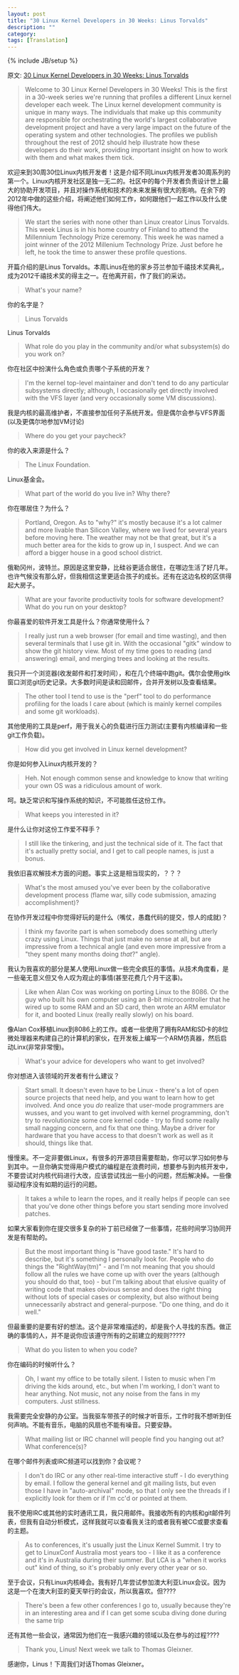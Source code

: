 ```yaml
---
layout: post
title: "30 Linux Kernel Developers in 30 Weeks: Linus Torvalds"
description: ""
category: 
tags: [Translation]
---
```

{% include JB/setup %}

原文: [30 Linux Kernel Developers in 30 Weeks: Linus Torvalds](https://www.linux.com/news/special-feature/linux-developers/587846-30-linux-kernel-developers-in-30-weeks-linus-torvalds)

> Welcome to 30 Linux Kernel Developers in 30 Weeks! This is the first in a 30-week series we're running that profiles a different Linux kernel developer each week. The Linux kernel development community is unique in many ways. The individuals that make up this community are responsible for orchestrating the world's largest collaborative development project and have a very large impact on the future of the operating system and other technologies. The profiles we publish throughout the rest of 2012 should help illustrate how these developers do their work, providing important insight on how to work with them and what makes them tick.

欢迎来到30周30位Linux内核开发者！这是介绍不同Linux内核开发者30周系列的第一个。Linux内核开发社区是独一无二的。社区中的每个开发者负责设计世上最大的协助开发项目，并且对操作系统和技术的未来发展有很大的影响。在余下的2012年中做的这些介绍，将阐述他们如何工作，如何跟他们一起工作以及什么使得他们伟大。

> We start the series with none other than Linux creator Linus Torvalds. This week Linus is in his home country of Finland to attend the Millennium Technology Prize ceremony. This week he was named a joint winner of the 2012 Millenium Technology Prize. Just before he left, he took the time to answer these profile questions.

开篇介绍的是Linus Torvalds。本周Linus在他的家乡芬兰参加千禧技术奖典礼，成为2012千禧技术奖的得主之一。在他离开前，作了我们的采访。

> What's your name?

你的名字是？

> Linus Torvalds

Linus Torvalds

> What role do you play in the community and/or what subsystem(s) do you work on?

你在社区中扮演什么角色或负责哪个子系统的开发？

> I'm the kernel top-level maintainer and don't tend to do any particular subsystems directly; although, I occasionally get directly involved with the VFS layer (and very occasionally some VM discussions).

我是内核的最高维护者，不直接参加任何子系统开发。但是偶尔会参与VFS界面(以及更偶尔地参加VM讨论)

> Where do you get your paycheck?

你的收入来源是什么？

> The Linux Foundation.

Linux基金会。

> What part of the world do you live in? Why there?

你在哪居住？为什么？

> Portland, Oregon. As to "why?" it's mostly because it's a lot calmer and more livable than Silicon Valley, where we lived for several years before moving here. The weather may not be that great, but it's a much better area for the kids to grow up in, I suspect. And we can afford a bigger house in a good school district.

俄勒冈州，波特兰。原因是这里安静，比硅谷更适合居住，在哪边生活了好几年。也许气候没有那么好，但我相信这里更适合孩子的成长。还有在这边名校的区供得起大房子。

> What are your favorite productivity tools for software development? What do you run on your desktop?

你最喜爱的软件开发工具是什么？你通常使用什么？

> I really just run a web browser (for email and time wasting), and then several terminals that I use git in. With the occasional "gitk" window to show the git history view. Most of my time goes to reading (and answering) email, and merging trees and looking at the results.

我只开一个浏览器(收发邮件和打发时间），和在几个终端中跑git。偶尔会使用gitk窗口浏览git历史记录。大多数时间是读和回邮件，合并开发树以及查看结果。

> The other tool I tend to use is the "perf" tool to do performance profiling for the loads I care about (which is mainly kernel compiles and some git workloads).

其他使用的工具是perf，用于我关心的负载进行压力测试(主要有内核编译和一些git工作负载)。

> How did you get involved in Linux kernel development?

你是如何参入Linux内核开发的？

> Heh. Not enough common sense and knowledge to know that writing your own OS was a ridiculous amount of work.

呵。缺乏常识和写操作系统的知识，不可能胜任这份工作。

> What keeps you interested in it?

是什么让你对这份工作爱不释手？

> I still like the tinkering, and just the technical side of it. The fact that it's actually pretty social, and I get to call people names, is just a bonus.

我依旧喜欢解技术方面的问题。事实上这是相当现实的，？？？

> What's the most amused you've ever been by the collaborative development process (flame war, silly code submission, amazing accomplishment)?

在协作开发过程中你觉得好玩的是什么（嘴仗，愚蠢代码的提交，惊人的成就)？

> I think my favorite part is when somebody does something utterly crazy using Linux. Things that just make no sense at all, but are impressive from a technical angle (and even more impressive from a "they spent many months doing *that*?" angle).

我认为我喜欢的部分是某人使用Linux做一些完全疯狂的事情。从技术角度看，是一些毫无意义但又令人叹为观止的事情(甚至花费几个月干这事)。

> Like when Alan Cox was working on porting Linux to the 8086. Or the guy who built his own computer using an 8-bit microcontroller that he wired up to some RAM and an SD card, then wrote an ARM emulator for it, and booted Linux (really really slowly) on his board.

像Alan Cox移植Linux到8086上的工作。或者一些使用了拥有RAM和SD卡的8位微处理器来构建自己的计算机的家伙，在开发板上编写一个ARM仿真器，然后启动Linx(非常非常慢)。

> What's your advice for developers who want to get involved?

你对想进入该领域的开发者有什么建议？

> Start small. It doesn't even have to be Linux - there's a lot of open source projects that need help, and you want to learn how to get involved. And once you *do* realize that user-mode programmers are wusses, and you want to get involved with kernel programming, don't try to revolutionize some core kernel code - try to find some really small nagging concern, and fix that one thing. Maybe a driver for hardware that you have access to that doesn't work as well as it should, things like that.

慢慢来。不一定非要做Linux，有很多的开源项目需要帮助，你可以学习如何参与到其中。一旦你确实觉得用户模式的编程是在浪费时间，想要参与到内核开发中，不要尝试对内核代码进行大改，应该尝试找出一些小的问题，然后解决掉。一些像驱动程序没有如期的运行的问题。

> It takes a while to learn the ropes, and it really helps if people can see that you've done other things before you start sending more involved patches.

如果大家看到你在提交很多复杂的补丁前已经做了一些事情，花些时间学习协同开发是有帮助的。

> But the most important thing is "have good taste." It's hard to describe, but it's something I personally look for. People who do things the "RightWay(tm)" - and I'm not meaning that you should follow all the rules we have come up with over the years (although you should do that, too) - but I'm talking about that elusive quality of writing code that makes obvious sense and does the right thing without lots of special cases or complexity, but also without being unnecessarily abstract and general-purpose. "Do one thing, and do it well."

但最重要的是要有好的想法。这个是非常难描述的，却是我个人寻找的东西。做正确的事情的人，并不是说你应该遵守所有的之前建立的规则?????

> What do you listen to when you code?

你在编码的时候听什么？

> Oh, I want my office to be totally silent. I listen to music when I'm driving the kids around, etc., but when I'm working, I don't want to hear anything. Not music, not any noise from the fans in my computers. Just stillness.

我需要完全安静的办公室。当我驱车带孩子的时候才听音乐，工作时我不想听到任何声响。不能有音乐，电脑的风扇也不能有噪音。只要安静。

> What mailing list or IRC channel will people find you hanging out at? What conference(s)?

在哪个邮件列表或IRC频道可以找到你？会议呢？

> I don't do IRC or any other real-time interactive stuff - I do everything by email. I follow the general kernel and git mailing lists, but even those I have in "auto-archival" mode, so that I only see the threads if I explicitly look for them or if I'm cc'd or pointed at them.

我不使用IRC或其他的实时通讯工具，我只用邮件。我接收所有的内核和git邮件列表，但我有自动分析模式，这样我就可以查看我关注的或者我有被CC或要求查看的主题。

> As to conferences, it's usually just the Linux Kernel Summit. I try to get to LinuxConf Australia most years too - I like it as a conference and it's in Australia during their summer. But LCA is a "when it works out" kind of thing, so it's probably only every other year or so.

至于会议，只有Linux内核峰会。我有好几年尝试参加澳大利亚Linux会议。因为这是一个在澳大利亚的夏天举行的会议，所以我喜欢。但????

> There's been a few other conferences I go to, usually because they're in an interesting area and if I can get some scuba diving done during the same trip

还有其他一些会议，通常因为他们在一我感兴趣的领域以及在参与的过程????

> Thank you, Linus! Next week we talk to Thomas Gleixner. 

感谢你，Linus！下周我们对话Thomas Gleixner。
